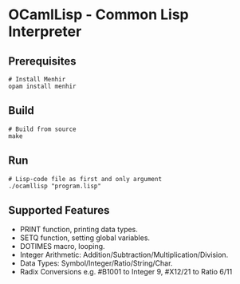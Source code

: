 # OCamlLisp - Common Lisp Interpreter
## Prerequisites
	# Install Menhir
	opam install menhir

## Build
	# Build from source
	make

## Run
	# Lisp-code file as first and only argument
	./ocamllisp "program.lisp"

## Supported Features
  - PRINT function, printing data types.
  - SETQ function, setting global variables.
  - DOTIMES macro, looping.
  - Integer Arithmetic: Addition/Subtraction/Multiplication/Division.
  - Data Types: Symbol/Integer/Ratio/String/Char.
  - Radix Conversions e.g. #B1001 to Integer 9, #X12/21 to Ratio 6/11